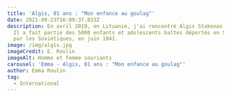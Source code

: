 ```yaml
---
title: 'Algis, 81 ans : "Mon enfance au goulag"'
date: 2021-09-23T16:09:37.833Z
description: En avril 2019, en Lituanie, j'ai rencontré Algis Stakenas, 81 ans.
  Il a fait partie des 5000 enfants et adolescents baltes déportés en Sibérie
  par les Soviétiques, en juin 1941.
image: /img/algis.jpg
imageCredit: E. Roulin
imageAlt: Homme et femme souriants
carousel: 'Emma - Algis, 81 ans : "Mon enfance au goulag"'
author: Emma Roulin
tag:
  - International
---
```

